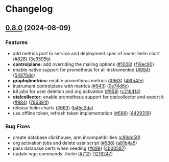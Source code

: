 # Changelog

## [0.8.0](https://github.com/wundergraph/cosmo/compare/helm-cosmo-v0.7.0...helm-cosmo@0.8.0) (2024-08-09)


### Features

* add metrics port to service and deployment spec of router helm chart ([#828](https://github.com/wundergraph/cosmo/issues/828)) ([3e9595b](https://github.com/wundergraph/cosmo/commit/3e9595b3b1ee99c8d7baadf19b42cff8b95a7a43))
* **controlplane:** add overriding the mailing options ([#1008](https://github.com/wundergraph/cosmo/issues/1008)) ([f19ec90](https://github.com/wundergraph/cosmo/commit/f19ec90ca2cb2259384c2119291c43d4b5bcd11e))
* enable native support for prometheus for all instrumented ([#994](https://github.com/wundergraph/cosmo/issues/994)) ([54876dc](https://github.com/wundergraph/cosmo/commit/54876dc69fd98259463e6514c6c02e2b006ac807))
* **graphqlmetrics:** enable prometheus metrics ([#963](https://github.com/wundergraph/cosmo/issues/963)) ([48f54fe](https://github.com/wundergraph/cosmo/commit/48f54fed6444fd6ffc25a86fe45225b717fabca4))
* instrument controlplane with metrics ([#943](https://github.com/wundergraph/cosmo/issues/943)) ([0e74d6c](https://github.com/wundergraph/cosmo/commit/0e74d6c9c7699a335bb56d74bfc0cf3b2fdbc70e))
* k8 jobs for user deletion and org activation ([#958](https://github.com/wundergraph/cosmo/issues/958)) ([c216414](https://github.com/wundergraph/cosmo/commit/c216414fac9e582548073e87cfeb1c795315122a))
* **otelcollector:** enable prometheus support for otelcollector and export it ([#984](https://github.com/wundergraph/cosmo/issues/984)) ([786391f](https://github.com/wundergraph/cosmo/commit/786391fc48def4648558042ef2cb05c99b010a7e))
* release helm charts ([#663](https://github.com/wundergraph/cosmo/issues/663)) ([b45c2da](https://github.com/wundergraph/cosmo/commit/b45c2da2a36d7360910eb7c3d2a3207c89d3bbdb))
* use offline token, refresh token implementation ([#686](https://github.com/wundergraph/cosmo/issues/686)) ([4429319](https://github.com/wundergraph/cosmo/commit/442931935e979f53b0b093fbad217a2c91807f8e))


### Bug Fixes

* create database clickhouse, arm incompatibilities ([c88dd50](https://github.com/wundergraph/cosmo/commit/c88dd507318334d40e9352a69a5df32d047d94f4))
* org activation jobs and delete user script ([#966](https://github.com/wundergraph/cosmo/issues/966)) ([a81b4a5](https://github.com/wundergraph/cosmo/commit/a81b4a57ab5702703fd6218d90c200c5a8a543f5))
* pass database certs when seeding ([#699](https://github.com/wundergraph/cosmo/issues/699)) ([4bd0587](https://github.com/wundergraph/cosmo/commit/4bd0587e2a052cec597d9af2c1255fd041c3c239))
* update wgc commands ./helm ([#712](https://github.com/wundergraph/cosmo/issues/712)) ([1218247](https://github.com/wundergraph/cosmo/commit/1218247b89406b7df4d5e1d16cf0a231faf3c138))
